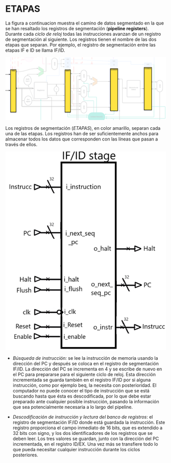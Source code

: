 
# ETAPAS

La figura a continuacion muestra el camino de datos segmentado en la que se han resaltado
los registros de segmentación (**pipeline registers**). Durante cada *ciclo de reloj* todas las instrucciones
avanzan de un registro de segmentación al siguiente. Los registros tienen el nombre
de las dos etapas que separan. Por ejemplo, el registro de segmentación entre las etapas IF e ID se llama IF/ID.

<p align="center">
    <img src="../../img/image24.png" alt="Logo">
</p>

Los registros de segmentación (*ETAPAS*), en color amarillo, separan cada una
de las etapas. Los registros han de ser suficientemente anchos para almacenar todos los datos que corresponden con las líneas
que pasan a través de ellos. 

<p align="center">
    <img src="../../img/image25.png" alt="Logo">
</p>

- *Búsqueda de instrucción:* se lee la
instrucción de memoria usando la dirección del PC y después se coloca en el
registro de segmentación IF/ID. La dirección del PC se incrementa en 4 y se
escribe de nuevo en el PC para prepararse para el siguiente ciclo de reloj. Esta
dirección incrementada se guarda también en el registro IF/ID por si alguna instrucción, como por ejemplo beq, la necesita con posterioridad. El computador
no puede conocer el tipo de instrucción que se está buscando hasta que ésta es
descodificada, por lo que debe estar preparado ante cualquier posible instrucción,
pasando la información que sea potencialmente necesaria a lo largo del pipeline.




- *Descodificación de instrucción y lectura del banco de registros*: el registro de segmentación IF/ID donde está
guardada la instrucción. Este registro proporciona el campo inmediato de
16 bits, que es extendido a 32 bits con signo, y los dos identificadores de los
registros que se deben leer. Los tres valores se guardan, junto con la dirección
del PC incrementada, en el registro ID/EX. Una vez más se transfiere todo lo
que pueda necesitar cualquier instrucción durante los ciclos posteriores.